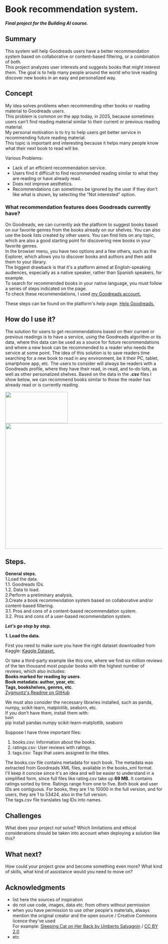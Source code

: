 # Book recommendation system.

***Final project for the Building AI course.***

## Summary

This system will help Goodreads users have a better recommendation system based on collaborative or content-based filtering, or a combination of both.</br>
This project analyzes user interests and suggests books that might interest them. The goal is to help many people around the world who love reading discover new books in an easy and personalized way.</br>


## Concept
My idea solves problems when recommending other books or reading material to Goodreads users.</br>
This problem is common on the app today, in 2025, because sometimes users can't find reading material similar to their current or previous reading material.</br>
My personal motivation is to try to help users get better service in recommending future reading material.</br>
This topic is important and interesting because it helps many people know what their next book to read will be.</br>

Various Problems:</br>
- Lack of an efficient recommendation service.</br>
- Users find it difficult to find recommended reading similar to what they are reading or have already read.</br>
- Does not improve aesthetics.</br>
- Recommendations can sometimes be ignored by the user if they don't like what is shown, by selecting the "Not interested" option.</br>

### What recommendation features does Goodreads currently have?</br>
On Goodreads, we can currently ask the platform to suggest books based on our favorite genres from the books already on our shelves.
You can also use the book lists created by other users. You can find lists on any topic, which are also a good starting point for discovering new books in your favorite genres. </br>
In the browser menu, you have two options and a few others, such as the Explorer, which allows you to discover books and authors and then add them to your library. </br>
The biggest drawback is that it's a platform aimed at English-speaking audiences, especially as a native speaker, rather than Spanish speakers, for example. </br>
To search for recommended books in your native language, you must follow a series of steps indicated on the page. </br>
To check these recommendations, I used [my Goodreads account.](https://www.goodreads.com/emece_reading)</br>

These steps can be found on the platform's help page.
[Help Goodreads.](https://help.goodreads.com/s/article/How-can-I-get-recommendations-for-books-in-my-language)</br>

## How do I use it?
The solution for users to get recommendations based on their current or previous readings is to have a service, using the Goodreads algorithm or its data, where this data can be used as a source for future recommendations and where a new book can be recommended to a reader who needs the service at some point. The idea of ​​this solution is to save readers time searching for a new book to read in any environment, be it their PC, tablet, smartphone app, etc. The users to consider will always be readers with a Goodreads profile, where they have their read, in-read, and to-do lists, as well as other personalized shelves. Based on the data in the **.csv** files I show below, we can recommend books similar to those the reader has already read or is currently reading.

<img src="https://upload.wikimedia.org/wikipedia/commons/1/1a/Goodreads_logo.svg" width="200" height="100">
</br>
<img src="https://dical.es/modules/ph_simpleblog/featured/78.jpg" height="400" width="600">

## Steps.
**General steps.**</br>
1.Load the data.</br>
    1.1. Goodreads IDs.</br>
    1.2. Data to load.</br>
2.Perform a preliminary analysis.</br>
3.Create a book recommendation system based on collaborative and/or content-based filtering.</br>
    3.1. Pros and cons of a content-based recommendation system.</br>
    3.2. Pros and cons of a user-based recommendation system.</br>

***Let's go step by step.***

**1. Load the data.**</br>

First you need to make sure you have the right dataset downloaded from Kaggle: [Kaggle Dataset.](https://www.kaggle.com/datasets/zygmunt/goodbooks-10k)</br>

Or take a third-party example like this one, where we find six million reviews of the ten thousand most popular books with the highest number of reviews, which also includes:</br>
**Books marked for reading by users**.</br>
**Book metadata: author, year, etc**.</br>
**Tags, bookshelves, genres, etc**.</br>
[Zygmuntz's Readme on GitHub](https://github.com/zygmuntz/goodbooks-10k)</br>

We must also consider the necessary libraries installed, such as panda, numpy, scikit-learn, matplotlib, seaborn, etc.</br>
If you don't have them, install them with:</br>
<sub>bash</sub></br>
pip install pandas numpy scikit-learn-matplotlib, seaborn</br>

Suppose I have three important files:</br>
1. books.csv: Information about the books.</br>
2. ratings.csv: User reviews with ratings.</br>
3. tags.csv: Tags that users assigned to the titles.</br>

The books.csv file contains metadata for each book. The metadata was extracted from Goodreads XML files, available in the books_xml format.</br>
I'll keep it concise since it's an idea and will be easier to understand in a simplified form, since full files like rating.csv take up __69 MB.__ It contains ratings sorted by time. Ratings range from one to five. Both book and user IDs are contiguous. For books, they are 1 to 10000 in the full version, and for users, they are 1 to 53424, also in the full version.</br>
The tags.csv file translates tag IDs into names.</br>

## Challenges

What does your project _not_ solve? Which limitations and ethical considerations should be taken into account when deploying a solution like this?

## What next?

How could your project grow and become something even more? What kind of skills, what kind of assistance would you  need to move on? 


## Acknowledgments

* list here the sources of inspiration 
* do not use code, images, data etc. from others without permission
* when you have permission to use other people's materials, always mention the original creator and the open source / Creative Commons licence they've used
  <br>For example: [Sleeping Cat on Her Back by Umberto Salvagnin](https://commons.wikimedia.org/wiki/File:Sleeping_cat_on_her_back.jpg#filelinks) / [CC BY 2.0](https://creativecommons.org/licenses/by/2.0)
* etc
